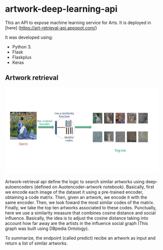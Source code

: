 # artwork-deep-learning-api

This an API to expose machine learning service for Arts. It is deployed in [here] (https://art-retrieval-api.appspot.com/)

It was developed using:
- Python 3.
- Flask
- Flaskplus
- Keras

## Artwork retrieval

![artwork-retrieval-motivation](https://github.com/ignaciogatti/art-deep-learning/blob/master/images/Artwork-retrieval.jpg)

Artwork-retrieval api define the logic to search similar artworks using deep-autoencoders (defined on Auotencoder-artwork notebook). Basically, first we encode each image of the dataset it using a pre-trained encoder, obtaining a code matrix. Then, given an artwork, we encode it with the same encoder. Then, we look foward the most similar codes of the matrix. Finally, we take the top ten artworks associated to these codes. Punctually, here we use a similarity measure that combines cosine distance and social influence. Basically, the idea is to adjust the cosine distance taking into account how far away are the artists in the influence social graph (This graph was built using DBpedia Ontology).

To summarize, the endpoint (called predict) recibe an artwork as input and return a list of similar artworks.
